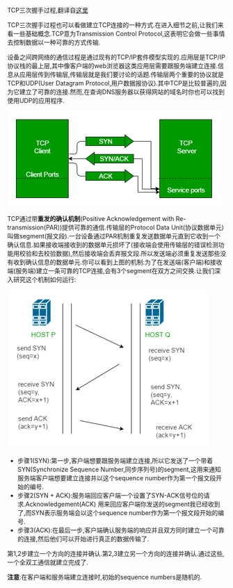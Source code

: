 TCP三次握手过程,翻译自[这里](https://www.geeksforgeeks.org/tcp-3-way-handshake-process/)

TCP三次握手过程也可以看做建立TCP连接的一种方式.在进入细节之前,让我们来看一些基础概念.TCP意为Transmission Control Protocol,这表明它会做一些事情去控制数据以一种可靠的方式传输.

设备之间跨网络的通信过程是通过现有的TCP/IP套件模型实现的.应用层是TCP/IP协议栈的最上层,其中像客户端的web浏览器这类应用层需要跟服务端建立连接.信息从应用层传到传输层,传输层就是我们要讨论的话题.传输层两个重要的协议就是TCP和UDP(User Datagram Protocol,用户数据报协议).其中TCP是比较普遍的,因为它建立了可靠的连接.然而,在查询DNS服务器以获得网站的域名时你也可以找到使用UDP的应用程序.

![img](../images/tcp/tcp_3_way_hand_shake_process_1.png)

TCP通过带**重发的确认机制**(Positive Acknowledgement with Re-transmission(PAR))提供可靠的通信.传输层的Protocol Data Unit(协议数据单元)叫做segment(报文段).一台设备通过PAR机制重复发送数据单元直到它收到一个确认信息.如果接收端接收到的数据单元损坏了(接收端会使用传输层的错误检测功能用校验和去校验数据),然后接收端会丢弃报文段.所以发送端必须重复发送那些没有收到确认信息的数据单元.你可以看到上图的机制:为了在发送端(客户端)和接收端(服务端)建立一条可靠的TCP连接,会有3个segment在双方之间交换.让我们深入研究这个机制如何运行:

![img](../images/tcp/tcp_3_way_hand_shake_process_2.png)

* 步骤1(SYN):第一步,客户端想要跟服务端建立连接,所以它发送了一个带着SYN(Synchronize Sequence Number,同步序列号)的segment,这用来通知服务端客户端想要建立连接并以这个sequence number作为第一个报文段开始的编号.
* 步骤2(SYN + ACK):服务端回应客户端一个设置了SYN-ACK信号位的请求.Acknowledgement(ACK) 用来回应客户端你发送的segment我已经收到了,而SYN表示服务端会以这个sequence number作为第一个报文段开始的编号.
* 步骤3(ACK):在最后一步,客户端确认服务端的响应并且双方同时建立一个可靠的连接,然后他们可以开始进行真正的数据传输了.

第1,2步建立一个方向的连接并确认.第2,3建立另一个方向的连接并确认.通过这些,一个全双工通信就建立完成了.

**注意**:在客户端和服务端建立连接时,初始的sequence numbers是随机的.